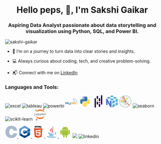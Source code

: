 <h1 align="center">Hello peps, 👋, I'm Sakshi Gaikar</h1>
<h3 align="center">Aspiring Data Analyst passionate about data storytelling and visualization using Python, SQL, and Power BI.</h3>

<p align="left"> <img src="https://komarev.com/ghpvc/?username=sakshi-gaikar&label=Profile%20views&color=0e75b6&style=flat" alt="sakshi-gaikar" /> </p>

- 🌱 I’m on a journey to turn data into clear stories and insights.
- 💻 Always curious about coding, tech, and creative problem-solving.

- 📬 Connect with me on [LinkedIn](www.linkedin.com/in/sakshigaikar)  



<p align="left">
</p>

<h3 align="left">Languages and Tools:</h3>
<p align="left"> 

<img src="https://img.icons8.com/color/48/000000/microsoft-excel-2019--v1.png" alt="excel" width="40" height="40"/>
<img src="https://upload.wikimedia.org/wikipedia/commons/4/4b/Tableau_Logo.png" alt="tableau" width="70" height="40"/>
<img src="https://upload.wikimedia.org/wikipedia/commons/c/cf/New_Power_BI_Logo.svg" alt="powerbi" width="40" height="40"/>


<img src="https://raw.githubusercontent.com/devicons/devicon/master/icons/mysql/mysql-original-wordmark.svg" alt="sql" width="40" height="40"/>

<!-- Python -->
<img src="https://raw.githubusercontent.com/devicons/devicon/master/icons/python/python-original.svg" alt="python" width="40" height="40"/>

<!-- Pandas -->
<img src="https://raw.githubusercontent.com/devicons/devicon/2ae2a900d2f041da66e950e4d48052658d850630/icons/pandas/pandas-original.svg" alt="pandas" width="40" height="40"/>

<!-- NumPy -->
<img src="https://raw.githubusercontent.com/devicons/devicon/master/icons/numpy/numpy-original.svg" alt="numpy" width="40" height="40"/>

<!-- Matplotlib -->
<img src="https://raw.githubusercontent.com/devicons/devicon/master/icons/matplotlib/matplotlib-original.svg" alt="matplotlib" width="40" height="40"/>

<!-- Seaborn -->
<img src="https://seaborn.pydata.org/_static/logo-wide-lightbg.svg" alt="seaborn" width="80" height="40"/>

<!-- Scikit-learn -->
<img src="https://upload.wikimedia.org/wikipedia/commons/0/05/Scikit_learn_logo_small.svg" alt="scikit-learn" width="40" height="40"/>

<!-- Jupyter -->
<img src="https://raw.githubusercontent.com/devicons/devicon/master/icons/jupyter/jupyter-original-wordmark.svg" alt="jupyter" width="40" height="40"/>






 <a href="https://www.cprogramming.com/" target="_blank" rel="noreferrer"> <img src="https://raw.githubusercontent.com/devicons/devicon/master/icons/c/c-original.svg" alt="c" width="40" height="40"/> </a> 
<a href="https://www.w3schools.com/cpp/" target="_blank" rel="noreferrer"> <img src="https://raw.githubusercontent.com/devicons/devicon/master/icons/cplusplus/cplusplus-original.svg" alt="cplusplus" width="40" height="40"/> </a>
 <a href="https://www.w3.org/html/" target="_blank" rel="noreferrer"> <img src="https://raw.githubusercontent.com/devicons/devicon/master/icons/html5/html5-original-wordmark.svg" alt="html5" width="40" height="40"/> </a> 
<a href="https://www.java.com" target="_blank" rel="noreferrer"> <img src="https://raw.githubusercontent.com/devicons/devicon/master/icons/java/java-original.svg" alt="java" width="40" height="40"/> </a>
<img src="https://raw.githubusercontent.com/devicons/devicon/master/icons/android/android-original.svg" alt="android" width="40" height="40"/>
<img src="https://skillicons.dev/icons?i=github" />
<img src="https://cdn.jsdelivr.net/gh/devicons/devicon/icons/linkedin/linkedin-original.svg" alt="linkedin" width="40" height="40"/>
 
 

 
<br> </p>


